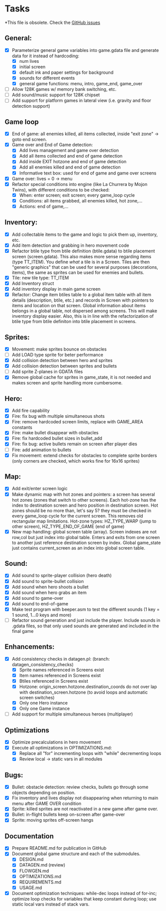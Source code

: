 # Tasks

*This file is obsolete. Check the
[GitHub issues](https://github.com/jorgegv/rage1/issues)

## General:

- [x] Parameterize general game variables into game.gdata file and generate
  data for it instead of hardcoding:
  - [x] num lives
  - [x] initial screen
  - [x] default ink and paper settings for background
  - [x] sounds for different events
  - [x] general game functions: menu, intro, game_end, game_over
- [ ] Allow 128K games w/ memory bank switching, etc.
- [ ] Add sound/music support for 128K chipset
- [ ] Add support for platform games in lateral view (i.e. gravity and floor
  detection support)

## Game loop

- [x] End of game: all enemies killed, all items collected, inside "exit
  zone" -> goto end screen.
- [x] Game over and End of Game detection:
  - [x] Add lives management and game over detection
  - [x] Add all items collected and end of game detection
  - [x] Add inside EXIT hotzone  and end of game detection
  - [x] Add all enemies killed and end of game detection
  - [x] Informative text box: used for end of game and game over screens
- [x] Game over: lives = 0 -> menu
- [x] Refactor special conditions into engine (like La Churrera by Mojon Twins), with
  different conditions to be checked:
  - [x] When: enter screen; exit screen; every game_loop cycle
  - [x] Conditions: all items grabbed, all enemies killed, hot zone,...
  - [x] Actions: end of game,...

## Inventory:

- [x] Add collectable items to the game and logic to pick them up, inventory, etc.
- [x] Add item detection and grabbing in hero movement code
- [x] Refactor btile type from btile definition (btile.gdata) to btile
  placement screen (screen.gdata).  This also makes more sense regarding
  items (type TT_ITEM).  You define _what_ a tile is in a Screen.  Tiles are
  then "generic graphics" that can be used for several purposes
  (decorations, items), the same as sprites can be used for enemies and
  bullets.
- [x] Tile: new tile type: TT_ITEM
- [x] Add Inventory struct
- [x] Add inventory display in main game screen
- [x] Refactor: Change item btiles table to a global item table with all
  item details (description, btile, etc.) and records in Screen with
  pointers to items and location on that screen.  Global information about
  items belongs in a global table, not dispersed among screens.  This will
  make inventory display easier.  Also, this is in line with the
  refactorization of btile type from btile definiton into btile placement in
  screens.

## Sprites:

- [x] Movement: make sprites bounce on obstacles
- [ ] Add LOAD type sprite for beter performance
- [x] Add collision detection between hero and sprites
- [x] Add collision detection between sprites and bullets
- [ ] Add sprite Z-planes in GDATA files
- [x] Remove global cache for sprites in game_state, it is not needed and
  makes screen and sprite handling more cumbersome.

## Hero:

- [x] Add fire capability
- [x] Fire: fix bug with multiple simultaneous shots
- [x] Fire: remove hardcoded screen limits, replace with GAME_AREA constants
- [x] Fire: make bullet disappear with obstacles
- [x] Fire: fix hardcoded bullet sizes in bullet_add
- [x] Fire: fix bug: active bullets remain on screen after player dies
- [ ] Fire: add animation to bullets
- [x] Fix movement: extend checks for obstacles to complete sprite borders
  (only corners are checked, which works fine for 16x16 sprites)

## Map:

- [x] Add exit/enter screen logic
- [x] Make dynamic map with hot zones and pointers: a screen has several hot
  zones (zones that switch to other screens).  Each hot-zone has the index
  to destination screen and hero position in destination screen.  Hot zones
  should be no more than, let's say 5?  they must be checked in every
  game_loop cycle for the current screen.  This removes old rectangular map
  limitations.  Hot-zone types: HZ_TYPE_WARP (jump to other screen),
  HZ_TYPE_END_OF_GAME (end of game)
- [x] New map handling: global screen table (array).  Screen indexes are not
  row,col but just index into global table.  Enters and exits from one
  screen to another just reference destination screen by index.  Global
  game_state just contains current_screen as an index into global screen
  table.

## Sound:

- [x] Add sound to sprite-player collision (hero death)
- [x] Add sound to sprite-bullet collision
- [x] Add sound when hero shoots a bullet
- [x] Add sound when hero grabs an item
- [x] Add sound to game-over
- [x] Add sound to end-of-game
- [x] Make test program with beeper.asm to test the different sounds (1 key =
  1 sound, 1...0 keys and more)
- [ ] Refactor sound generation and just include the player.  Include sounds
  in .gdata files, so that only used sounds are generated and included in
  the final game

## Enhancements:

- [x] Add consistency checks in datagen.pl: (branch: datagen_consistency_checks)
  - [x] Sprite names referenced in Screens exist
  - [x] Item names referenced in Screens exist
  - [x] Btiles referenced in Screens exist
  - [x] Hotzone: origin_screen.hotzone.destination_coords do not over lap with
    destination_screen.hotzone (to avoid loops and automatic screen switches)
  - [x] Only one Hero instance
  - [x] Only one Game instance
- [ ] Add support for multiple simultaneous heroes (multiplayer)

## Optimizations

- [x] Optimize precalculations in hero movement
- [x] Execute all optimizations in OPTIMIZATIONS.md:
  - [x] Replace all "for" incrementing loops  with "while" decrementing loops
  - [x] Review local -> static vars in all modules

## Bugs:

- [x] Bullet: obstacle detection: review checks, bullets go through some
  objects depending on position.
- [x] Fix inventory and lives display not disappearing when returning to
  main menu after GAME OVER condition
- [x] Sprite: killed sprites are not reactivated in a new game after game
  over.
- [x] Bullet: in-flight bullets keep on-screen after game-over
- [x] Sprite: moving sprites off-screen hangs

## Documentation

- [x] Prepare README.md for publication in GitHub
- [x] Document global game structure and each of the submodules.
  - [x] DESIGN.md
  - [x] DATAGEN.md (review)
  - [x] FLOWGEN.md
  - [x] OPTIMIZATIONS.md
  - [x] REQUIREMENTS.md
  - [x] USAGE.md
- [x] Document optimization techniques: while-dec loops instead of for-inc;
  optimize loop checks for variables that keep constant during loop; use
  static local vars instead of stack vars.
